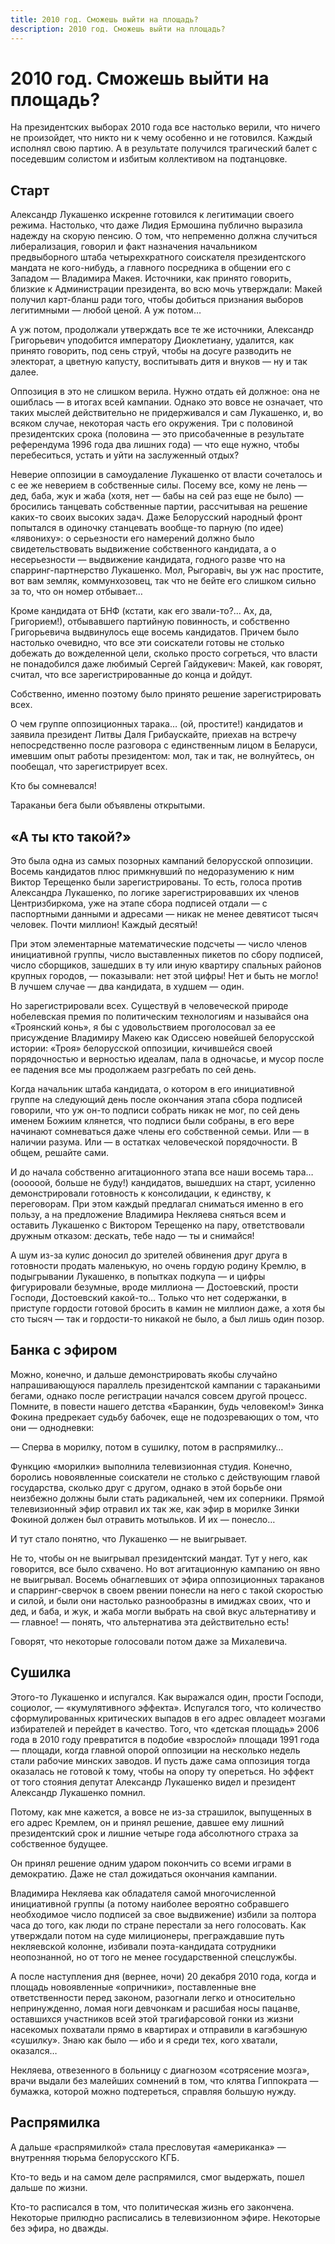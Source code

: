 ```yaml
---
title: 2010 год. Сможешь выйти на площадь?
description: 2010 год. Сможешь выйти на площадь?
---
```


# 2010 год. Сможешь выйти на площадь?

На президентских выборах 2010 года все настолько верили, что ничего не произойдет, что никто ни к чему особенно и не готовился. Каждый исполнял свою партию. А в результате получился трагический балет с поседевшим солистом и избитым коллективом на подтанцовке.


## Старт

Александр Лукашенко искренне готовился к легитимации своего режима. Настолько, что даже Лидия Ермошина публично выразила надежду на скорую пенсию. О том, что непременно должна случиться либерализация, говорил и факт назначения начальником предвыборного штаба четырехкратного соискателя президентского мандата не кого-нибудь, а главного посредника в общении его с Западом — Владимира Макея. Источники, как принято говорить, близкие к Администрации президента, во всю мочь утверждали: Макей получил карт-бланш ради того, чтобы добиться признания выборов легитимными — любой ценой. А уж потом…

А уж потом, продолжали утверждать все те же источники, Александр Григорьевич уподобится императору Диоклетиану, удалится, как принято говорить, под сень струй, чтобы на досуге разводить не электорат, а цветную капусту, воспитывать дитя и внуков — ну и так далее.

Оппозиция в это не слишком верила. Нужно отдать ей должное: она не ошиблась — в итогах всей кампании. Однако это вовсе не означает, что таких мыслей действительно не придерживался и сам Лукашенко, и, во всяком случае, некоторая часть его окружения. Три с половиной президентских срока (половина — это присобаченные в результате референдума 1996 года два лишних года) — что еще нужно, чтобы перебеситься, устать и уйти на заслуженный отдых?

Неверие оппозиции в самоудаление Лукашенко от власти сочеталось и с ее же неверием в собственные силы. Посему все, кому не лень — дед, баба, жук и жаба (хотя, нет — бабы на сей раз еще не было) — бросились танцевать собственные партии, рассчитывая на решение каких-то своих высоких задач. Даже Белорусский народный фронт попытался в одиночку станцевать вообще-то парную (по идее) «лявониху»: о серьезности его намерений должно было свидетельствовать выдвижение собственного кандидата, а о несерьезности — выдвижение кандидата, годного разве что на спарринг-партнерство Лукашенко. Мол, Рыгоравіч, вы уж нас простите, вот вам земляк, коммунхозовец, так что не бейте его слишком сильно за то, что он номер отбывает…

Кроме кандидата от БНФ (кстати, как его звали-то?... Ах, да, Григорием!), отбывавшего партийную повинность, и собственно Григорьевича выдвинулось еще восемь кандидатов. Причем было настолько очевидно, что все эти соискатели готовы не столько добежать до вожделенной цели, сколько просто согреться, что власти не понадобился даже любимый Сергей Гайдукевич: Макей, как говорят, считал, что все зарегистрированные до конца и дойдут.

Собственно, именно поэтому было принято решение зарегистрировать всех.

О чем группе оппозиционных тарака… (ой, простите!) кандидатов и заявила президент Литвы Даля Грибаускайте, приехав на встречу непосредственно после разговора с единственным лицом в Беларуси, имевшим опыт работы президентом: мол, так и так, не волнуйтесь, он пообещал, что зарегистрирует всех.

Кто бы сомневался!

Тараканьи бега были объявлены открытыми.


## «А ты кто такой?»

Это была одна из самых позорных кампаний белорусской оппозиции. Восемь кандидатов плюс примкнувший по недоразумению к ним Виктор Терещенко были зарегистрированы. То есть, голоса против Александра Лукашенко, по логике зарегистрировавших их членов Центризбиркома, уже на этапе сбора подписей отдали — с паспортными данными и адресами — никак не менее девятисот тысяч человек. Почти миллион! Каждый десятый!

При этом элементарные математические подсчеты — число членов инициативной группы, число выставленных пикетов по сбору подписей, число сборщиков, зашедших в ту или иную квартиру спальных районов крупных городов, — показывали: нет этой цифры! Нет и быть не могло! В лучшем случае — два кандидата, в худшем — один.

Но зарегистрировали всех. Существуй в человеческой природе нобелевская премия по политическим технологиям и называйся она «Троянский конь», я бы с удовольствием проголосовал за ее присуждение Владимиру Макею как Одиссею новейшей белорусской истории: «Троя» белорусской оппозиции, кичившейся своей порядочностью и верностью идеалам, пала в одночасье, и мусор после ее падения все мы продолжаем разгребать по сей день.

Когда начальник штаба кандидата, о котором в его инициативной группе на следующий день после окончания этапа сбора подписей говорили, что уж он-то подписи собрать никак не мог, по сей день именем Божиим клянется, что подписи были собраны, в его вере начинают сомневаться даже члены его собственной семьи. Или — в наличии разума. Или — в остатках человеческой порядочности. В общем, решайте сами.

И до начала собственно агитационного этапа все наши восемь тара… (оооооой, больше не буду!) кандидатов, вышедших на старт, усиленно демонстрировали готовность к консолидации, к единству, к переговорам. При этом каждый предлагал сниматься именно в его пользу, а на предложение Владимира Некляева сняться всем и оставить Лукашенко с Виктором Терещенко на пару, ответствовали дружным отказом: дескать, тебе надо — ты и снимайся!

А шум из-за кулис доносил до зрителей обвинения друг друга в готовности продать маленькую, но очень гордую родину Кремлю, в подыгрывании Лукашенко, в попытках подкупа — и цифры фигурировали безумные, вроде миллиона — Достоевский, прости Господи, Достоевский какой-то… Только что нет содержанки, в приступе гордости готовой бросить в камин не миллион даже, а хотя бы сто тысяч — так и гордости-то никакой не было, а был лишь один позор.


## Банка с эфиром

Можно, конечно, и дальше демонстрировать якобы случайно напрашивающуюся параллель президентской кампании с тараканьими бегами, однако после регистрации начался совсем другой процесс. Помните, в повести нашего детства «Баранкин, будь человеком!» Зинка Фокина предрекает судьбу бабочек, еще не подозревающих о том, что они — однодневки:

— Сперва в морилку, потом в сушилку, потом в распрямилку…

Функцию «морилки» выполнила телевизионная студия. Конечно, боролись новоявленные соискатели не столько с действующим главой государства, сколько друг с другом, однако в этой борьбе они неизбежно должны были стать радикальней, чем их соперники. Прямой телевизионный эфир отравил их так же, как эфир в морилке Зинки Фокиной должен был отравить мотыльков. И их — понесло…

И тут стало понятно, что Лукашенко — не выигрывает.

Не то, чтобы он не выигрывал президентский мандат. Тут у него, как говорится, все было схвачено. Но вот агитационную кампанию он явно не выигрывал. Восемь обнаглевших от эфира оппозиционных тараканов и спарринг-сверчок в своем рвении понесли на него с такой скоростью и силой, и были они настолько разнообразны в имиджах своих, что и дед, и баба, и жук, и жаба могли выбрать на свой вкус альтернативу и — главное! — понять, что альтернатива эта действительно есть!

Говорят, что некоторые голосовали потом даже за Михалевича.


## Сушилка

Этого-то Лукашенко и испугался. Как выражался один, прости Господи, социолог, — «кумулятивного эффекта». Испугался того, что количество сформулированных критических выпадов в его адрес овладеет мозгами избирателей и перейдет в качество. Того, что «детская площадь» 2006 года в 2010 году превратится в подобие «взрослой» площади 1991 года — площади, когда главной опорой оппозиции на несколько недель стали рабочие минских заводов. И пусть даже сама оппозиция тогда оказалась не готовой к тому, чтобы на опору ту опереться. Но эффект от того стояния депутат Александр Лукашенко видел и президент Александр Лукашенко помнил.

Потому, как мне кажется, а вовсе не из-за страшилок, выпущенных в его адрес Кремлем, он и принял решение, давшее ему лишний президентский срок и лишние четыре года абсолютного страха за собственное будущее.

Он принял решение одним ударом покончить со всеми играми в демократию. Даже не стал дожидаться окончания кампании.

Владимира Некляева как обладателя самой многочисленной инициативной группы (а потому наиболее вероятно собравшего необходимое число подписей за свое выдвижение) избили за полтора часа до того, как люди по стране перестали за него голосовать. Как утверждали потом на суде милиционеры, преграждавшие путь некляевской колонне, избивали поэта-кандидата сотрудники неопознанной, но от того не менее государственной спецслужбы.

А после наступления дня (вернее, ночи) 20 декабря 2010 года, когда и площадь новоявленные «опричники», поставленные вне ответственности перед законом, разогнали легко и относительно непринужденно, ломая ноги девчонкам и расшибая носы пацанве, оставшихся участников всей этой трагифарсовой гонки из жизни насекомых похватали прямо в квартирах и отправили в кагэбэшную «сушилку». Знаю как было — ибо и я среди тех, кого хватали, оказался…

Некляева, отвезенного в больницу с диагнозом «сотрясение мозга», врачи выдали без малейших сомнений в том, что клятва Гиппократа — бумажка, которой можно подтереться, справляя большую нужду.


## Распрямилка

А дальше «распрямилкой» стала пресловутая «американка» — внутренняя тюрьма белорусского КГБ.

Кто-то ведь и на самом деле распрямился, смог выдержать, пошел дальше по жизни.

Кто-то расписался в том, что политическая жизнь его закончена. Некоторые прилюдно расписались в телевизионном эфире. Некоторые без эфира, но дважды.
